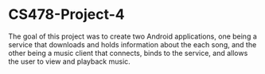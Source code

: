 # CS478-Project-4
The goal of this project was to create two Android applications, one being a service that downloads and holds information about the each song, and the other being a music client that connects, binds to the service, and allows the user to view and playback music.
